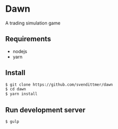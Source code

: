 # Dawn
A trading simulation game

## Requirements

- nodejs
- yarn

## Install
```sh
$ git clone https://github.com/svendittmer/dawn
$ cd dawn
$ yarn install
```

## Run development server
```sh
$ gulp
```
